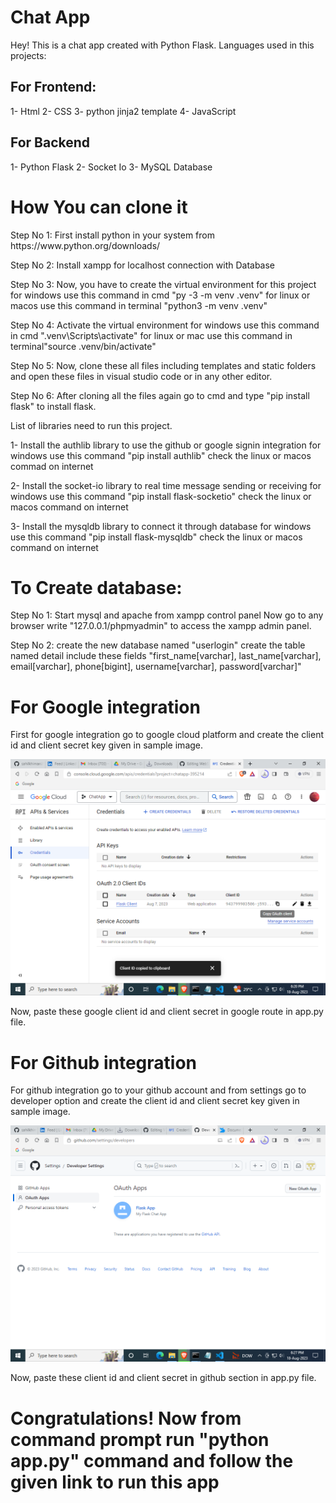 # Chat App

Hey! This is a chat app created with Python Flask.
Languages used in this projects:
<h2>For Frontend:</h2>
1- Html
2- CSS
3- python jinja2 template 
4- JavaScript

<h2>For Backend</h2>
1- Python Flask
2- Socket Io 
3- MySQL Database

<h1>How You can clone it </h1>
Step No 1:
First install python in your system from https://www.python.org/downloads/

Step No 2:
Install xampp for localhost connection with Database

Step No 3:
Now, you have to create the virtual environment for this project
	for windows use this command in cmd "py -3 -m venv .venv"
   	for linux or macos use this command in terminal "python3 -m venv .venv"

Step No 4:
Activate the virtual environment
	for windows use this command in cmd ".venv\Scripts\activate"
	for linux or mac use this command in terminal"source .venv/bin/activate"

Step No 5:
Now, clone these all files including templates and static folders
and open these files in visual studio code or in any other editor.

Step No 6:
After cloning all the files again go to cmd and type "pip install flask" to install flask.

List of libraries need to run this project.

1- Install the authlib library to use the github or google signin integration
	for windows use this command "pip install authlib"
	check the linux or macos commad on internet

2- Install the socket-io library to real time message sending or receiving
	for windows use this command "pip install flask-socketio"
	check the linux or macos command on internet

3- Install the mysqldb library to connect it through database
	for windows use this command "pip install flask-mysqldb"
	check the linux or macos command on internet

<h1>To Create database:</h1>

Step No 1:
Start mysql and apache from xampp control panel
Now go to any browser write "127.0.0.1/phpmyadmin" to access the xampp admin panel.

Step No 2:
create the new database named "userlogin"
create the table named detail include these fields
"first_name[varchar], last_name[varchar], email[varchar], phone[bigint], username[varchar], password[varchar]" 


<h1>For Google integration</h1>
First for google integration go to google cloud platform and create the client id and 
client secret key given in sample image.

![My Image](https://github.com/sahilkhimani/Flask-chatApp/blob/main/images/google%20cloud%20platform.png
)

Now, paste these google client id and client secret in google route in app.py file.

<h1>For Github integration</h1>
For github integration go to your github account and from settings go to developer option and create the client id and client secret key given in sample image.

![My Image](https://github.com/sahilkhimani/Flask-ChatApp/blob/main/images/github.png)

Now, paste these client id and client secret in github section in app.py file.

<h1>Congratulations! Now from command prompt run "python app.py" command and follow the given link to run this app</h1>
